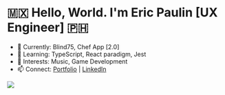 # 🇲🇽 Hello, World. I'm Eric Paulin [UX Engineer] 🇵🇭

- 🔭 Currently: Blind75, Chef App [2.0]
- 🌱 Learning: TypeScript, React paradigm, Jest
- 👀 Interests: Music, Game Development
- 📫 Connect: [Portfolio](https://ericpaulin-portfolio.netlify.app/) | [LinkedIn](https://www.linkedin.com/in/victor-p-01686a256/)

<p>
  <img src="https://skillicons.dev/icons?i=ts,js,html,css,react,figma,materialui,jest,nodejs,npm,git,godot" />
</p>

<!--
**EricPaulin/EricPaulin** is a ✨ _special_ ✨ repository because its `README.md` (this file) appears on your GitHub profile.
-->
